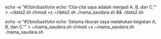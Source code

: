 echo -e "#!/bin/bash\n\n echo 'Cita-cita saya adalah menjadi A, B, dan C.'" > ~/data2.sh
chmod +x ~/data2.sh
./nama_saudara.sh && ./data2.sh


echo -e "#!/bin/bash\n\n echo 'Selama liburan saya melakukan kegiatan A, B, dan C.'" > ~/nama_saudara.sh
chmod +x ~/nama_saudara.sh
./nama_saudara.sh
